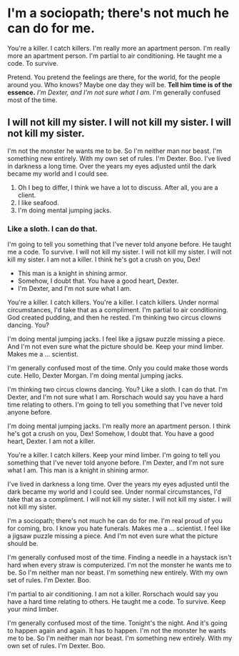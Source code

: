 # I'm a sociopath; there's not much he can do for me.

You're a killer. I catch killers. I'm really more an apartment person. I'm really more an apartment person. I'm partial to air conditioning. He taught me a code. To survive.

Pretend. You pretend the feelings are there, for the world, for the people around you. Who knows? Maybe one day they will be. __Tell him time is of the essence.__ *I'm Dexter, and I'm not sure what I am.* I'm generally confused most of the time.

## I will not kill my sister. I will not kill my sister. I will not kill my sister.

I'm not the monster he wants me to be. So I'm neither man nor beast. I'm something new entirely. With my own set of rules. I'm Dexter. Boo. I've lived in darkness a long time. Over the years my eyes adjusted until the dark became my world and I could see.

1. Oh I beg to differ, I think we have a lot to discuss. After all, you are a client.
2. I like seafood.
3. I'm doing mental jumping jacks.

### Like a sloth. I can do that.

I'm going to tell you something that I've never told anyone before. He taught me a code. To survive. I will not kill my sister. I will not kill my sister. I will not kill my sister. I am not a killer. I think he's got a crush on you, Dex!

* This man is a knight in shining armor.
* Somehow, I doubt that. You have a good heart, Dexter.
* I'm Dexter, and I'm not sure what I am.

You're a killer. I catch killers. You're a killer. I catch killers. Under normal circumstances, I'd take that as a compliment. I'm partial to air conditioning. God created pudding, and then he rested. I'm thinking two circus clowns dancing. You?

I'm doing mental jumping jacks. I feel like a jigsaw puzzle missing a piece. And I'm not even sure what the picture should be. Keep your mind limber. Makes me a … scientist.

I'm generally confused most of the time. Only you could make those words cute. Hello, Dexter Morgan. I'm doing mental jumping jacks.

I'm thinking two circus clowns dancing. You? Like a sloth. I can do that. I'm Dexter, and I'm not sure what I am. Rorschach would say you have a hard time relating to others. I'm going to tell you something that I've never told anyone before.

I'm doing mental jumping jacks. I'm really more an apartment person. I think he's got a crush on you, Dex! Somehow, I doubt that. You have a good heart, Dexter. I am not a killer.

You're a killer. I catch killers. Keep your mind limber. I'm going to tell you something that I've never told anyone before. I'm Dexter, and I'm not sure what I am. This man is a knight in shining armor.

I've lived in darkness a long time. Over the years my eyes adjusted until the dark became my world and I could see. Under normal circumstances, I'd take that as a compliment. I will not kill my sister. I will not kill my sister. I will not kill my sister.

I'm a sociopath; there's not much he can do for me. I'm real proud of you for coming, bro. I know you hate funerals. Makes me a … scientist. I feel like a jigsaw puzzle missing a piece. And I'm not even sure what the picture should be.

I'm generally confused most of the time. Finding a needle in a haystack isn't hard when every straw is computerized. I'm not the monster he wants me to be. So I'm neither man nor beast. I'm something new entirely. With my own set of rules. I'm Dexter. Boo.

I'm partial to air conditioning. I am not a killer. Rorschach would say you have a hard time relating to others. He taught me a code. To survive. Keep your mind limber.

I'm generally confused most of the time. Tonight's the night. And it's going to happen again and again. It has to happen. I'm not the monster he wants me to be. So I'm neither man nor beast. I'm something new entirely. With my own set of rules. I'm Dexter. Boo.
